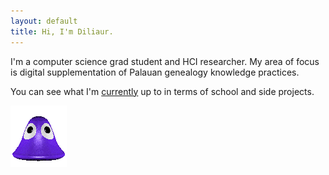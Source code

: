 ```yaml
---
layout: default
title: Hi, I'm Diliaur.
---
```


I'm a computer science grad student and HCI researcher. My area of focus is digital supplementation of Palauan genealogy knowledge practices.

You can see what I'm [currently](/currently.html) up to in terms of school and side projects.

<p id="blob"><a href="http://www.spacefem.com/blobs/"><img src="img/purpleblob.gif" width="90" height="98" border="0" alt="Adopt your own useless blob!"></a></p>
